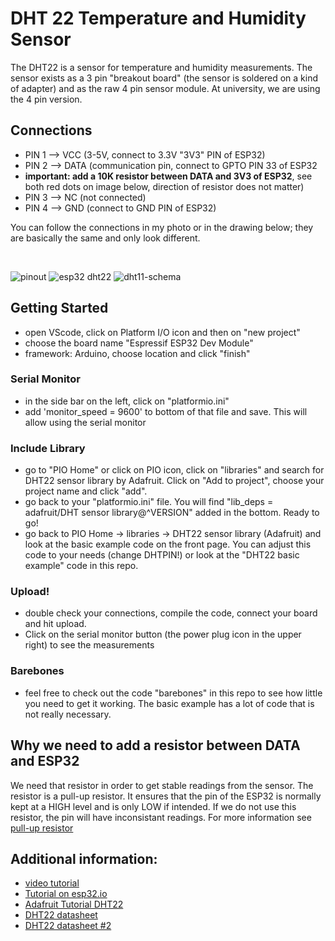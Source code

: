 # DHT 22 Temperature and Humidity Sensor

The DHT22 is a sensor for temperature and humidity measurements. The sensor exists as a 3 pin "breakout board" (the sensor is soldered on a kind of adapter) and as the raw 4 pin sensor module. At university, we are using the 4 pin version.

## Connections

- PIN 1 --> VCC (3-5V, connect to 3.3V "3V3" PIN of ESP32)
- PIN 2 --> DATA (communication pin, connect to GPTO PIN 33 of ESP32
- **important: add a 10K resistor between DATA and 3V3 of ESP32**, see both red dots on image below, direction of resistor does not matter)
- PIN 3 --> NC (not connected)
- PIN 4 --> GND (connect to GND PIN of ESP32)

You can follow the connections in my photo or in the drawing below; they are basically the same and only look different.

<br>

![pinout](https://github.com/user-attachments/assets/727a5af7-77e1-41f5-a8da-ae4ef4a6f7d3)
![esp32 dht22](https://esp32io.com/images/tutorial/esp32-dht22-temperature-humidity-sensor-wiring-diagram.jpg)
![dht11-schema](https://github.com/user-attachments/assets/1b0c1225-c1c7-448d-8d85-ba437e9d7799)


## Getting Started

- open VScode, click on Platform I/O icon and then on "new project"
- choose the board name "Espressif ESP32 Dev Module"
- framework: Arduino, choose location and click "finish"

### Serial Monitor
- in the side bar on the left, click on "platformio.ini"
- add 'monitor_speed = 9600' to bottom of that file and save. This will allow using the serial monitor

### Include Library
- go to "PIO Home" or click on PIO icon, click on "libraries" and search for DHT22 sensor library by Adafruit. Click on "Add to project", choose your project name and click "add".
- go back to your "platformio.ini" file. You will find "lib_deps = adafruit/DHT sensor library@^VERSION" added in the bottom. Ready to go!
- go back to PIO Home -> libraries -> DHT22 sensor library (Adafruit) and look at the basic example code on the front page. You can adjust this code to your needs (change DHTPIN!) or look at the "DHT22 basic example" code in this repo.

### Upload!
- double check your connections, compile the code, connect your board and hit upload.
- Click on the serial monitor button (the power plug icon in the upper right) to see the measurements

### Barebones
- feel free to check out the code "barebones" in this repo to see how little you need to get it working. The basic example has a lot of code that is not really necessary.


## Why we need to add a resistor between DATA and ESP32

We need that resistor in order to get stable readings from the sensor. The resistor is a pull-up resistor. It ensures that the pin of the ESP32 is normally kept at a HIGH level and is only LOW if intended. If we do not use this resistor, the pin will have inconsistant readings. For more information see [pull-up resistor](https://learn.sparkfun.com/tutorials/pull-up-resistors/all)

## Additional information:
- [video tutorial](https://www.youtube.com/watch?v=IPrEjQn_cTM)
- [Tutorial on esp32.io](https://esp32io.com/tutorials/esp32-dht22?utm_content=cmp-true)
- [Adafruit Tutorial DHT22](https://learn.adafruit.com/dht/overview)
- [DHT22 datasheet](https://www.mouser.com/datasheet/2/737/dht-932870.pdf?srsltid=AfmBOoqlR41y4H4svlrOUtiWI7SC2uF_3fVUvWm7hDA6tllDXO0nn9ck)
- [DHT22 datasheet #2](https://www.sparkfun.com/datasheets/Sensors/Temperature/DHT22.pdf)
